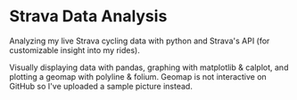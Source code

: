 # Strava Data Analysis

Analyzing my live Strava cycling data with python and Strava's API (for customizable insight into my rides).

Visually displaying data with pandas, graphing with matplotlib & calplot, and plotting a geomap with polyline & folium. Geomap is not interactive on GitHub so I've uploaded a sample picture instead.
